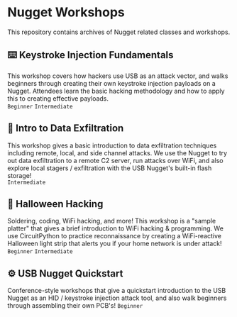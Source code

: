 # Nugget Workshops
This repository contains archives of Nugget related classes and workshops.

## ⌨️ Keystroke Injection Fundamentals
This workshop covers how hackers use USB as an attack vector, and walks beginners through creating their own keystroke injection payloads on a Nugget.  Attendees learn the basic hacking methodology and how to apply this to creating effective payloads.  
`Beginner` `Intermediate`

## 💾 Intro to Data Exfiltration
This workshop gives a basic introduction to data exfiltration techniques including remote, local, and side channel attacks.  We use the Nugget to try out data exfiltration to a remote C2 server, run attacks over WiFi, and also explore local stagers / exfiltration with the USB Nugget's built-in flash storage!   
`Intermediate`

## 🎃 Halloween Hacking
Soldering, coding, WiFi hacking, and more! This workshop is a "sample platter" that gives a brief introduction to WiFi hacking & programming.  We use CircuitPython to practice reconnaissance by creating a WiFi-reactive Halloween light strip that alerts you if your home network is under attack!    
`Beginner` `Intermediate`

## ⚙️ USB Nugget Quickstart
Conference-style workshops that give a quickstart introduction to the USB Nugget as an HID / keystroke injection attack tool, and also walk beginners through assembling their own PCB's!
`Beginner`
